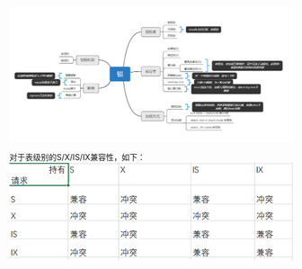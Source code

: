![image](https://github.com/jmilktea/jmilktea/blob/master/mysql/images/%E9%94%81.png)

对于表级别的S/X/IS/IX兼容性，如下：
![image](https://github.com/jmilktea/jmilktea/blob/master/mysql/images/table-lock.png)
